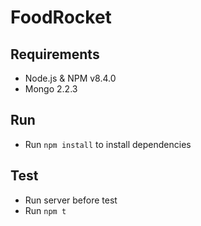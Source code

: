 # FoodRocket

## Requirements

- Node.js & NPM v8.4.0
- Mongo 2.2.3

## Run

- Run `npm install` to install dependencies

## Test

- Run server before test
- Run `npm t`
